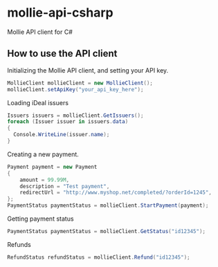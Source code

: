 mollie-api-csharp
=================

Mollie API client for C#

## How to use the API client ##

Initializing the Mollie API client, and setting your API key.

```c#
MollieClient mollieClient = new MollieClient();
mollieClient.setApiKey("your_api_key_here");
```

Loading iDeal issuers

```c#
Issuers issuers = mollieClient.GetIssuers();
foreach (Issuer issuer in issuers.data)
{
  Console.WriteLine(issuer.name);
}
```

Creating a new payment.

```c#
Payment payment = new Payment 
{ 
	amount = 99.99M, 
	description = "Test payment", 
	redirectUrl = "http://www.myshop.net/completed/?orderId=1245",
};
PaymentStatus paymentStatus = mollieClient.StartPayment(payment);
```

Getting payment status

```c#
PaymentStatus paymentStatus = mollieClient.GetStatus("id12345");
```

Refunds

```c#
RefundStatus refundStatus = mollieClient.Refund("id12345");
```
